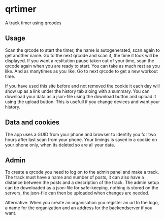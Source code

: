# qrtimer
A track timer using qrcodes

## Usage
Scan the qrcode to start the timer, the name is autogenerated, scan again to get another name.
Go to the next qrcode and scan it, the time it took will be displayed. If you want a restitution pause taken out of your time, scan the qrcode again when you are ready to start. You can take as much rest as you like. And as manytimes as you like. Go to next qrcode to get a new workout time.

If you have used this site before and not removed the cookie it each day will show up as a link under the history tab aloing with a summary.
You can download your data as a json-file using the download button and upload it using the upload button. This is usefull if you change devices and want your history.

## Data and cookies
The app uses a GUID from your phone and browser to identify you for two hours after last scan from your phone. Your timings is saved in a cookie on your phone only, when its deleted so are all your data.

## Admin
To create a qrcode you need to log on to the admin panel and make a track. The track must have a name and number of posts, it can also have a distance between the posts and a description of the track.
The admin setup can be downloaded as a json-file for safe-keeping, nothing is stored on the servers, the json-file can then be uploaded when changes are needed.

Alternative: When you create an organisation you register an url to the logo, a name for the organization and an address for the backendserver if you want.
